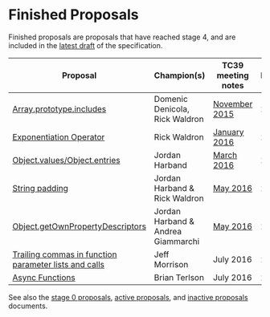 # Finished Proposals

Finished proposals are proposals that have reached stage 4, and are included in the [latest draft](https://tc39.github.io/ecma262/) of the specification.

| Proposal                                                                               | Champion(s)                    | TC39 meeting notes | Expected Publication Year |
|----------------------------------------------------------------------------------------|--------------------------------|--------------------|---------------------------|
| [Array.prototype.includes](https://github.com/tc39/Array.prototype.includes/)          | Domenic Denicola, Rick Waldron | [November 2015](https://github.com/rwaldron/tc39-notes/blob/924122cdc03e9ee2afbe8014193f845bddc6da2d/es7/2015-11/nov-17.md#arrayprototypeincludes) | 2016
| [Exponentiation Operator](https://github.com/rwaldron/exponentiation-operator)         | Rick Waldron                   | [January 2016](https://github.com/rwaldron/tc39-notes/blob/924122cdc03e9ee2afbe8014193f845bddc6da2d/es7/2016-01/2016-01-28.md#5xviii-exponentiation-operator-rw) | 2016
| [Object.values/Object.entries](https://github.com/tc39/proposal-object-values-entries) | Jordan Harband                 | [March 2016](https://github.com/rwaldron/tc39-notes/blob/80d8837eefdb74ec5532c0fd034c51c83e4b8882/es7/2016-03/march-29.md#objectvalues--objectentries) | 2017
| [String padding](https://github.com/tc39/proposal-string-pad-start-end)                | Jordan Harband & Rick Waldron  | [May 2016](https://github.com/rwaldron/tc39-notes/blob/master/es7/2016-05/may-25.md#stringprototypepadstartend-jhd) | 2017
| [Object.getOwnPropertyDescriptors](https://github.com/ljharb/proposal-object-getownpropertydescriptors) | Jordan Harband & Andrea Giammarchi | [May 2016](https://github.com/rwaldron/tc39-notes/blob/master/es7/2016-05/may-25.md#objectgetownpropertydescriptors-jhd) | 2017
| [Trailing commas in function parameter lists and calls](https://github.com/tc39/proposal-trailing-function-commas) | Jeff Morrison | July 2016 | 2017
| [Async Functions](https://github.com/tc39/ecmascript-asyncawait)                       | Brian Terlson                  | July 2016 | 2017

See also the [stage 0 proposals](stage-0-proposals.md), [active proposals](README.md), and [inactive proposals](inactive-proposals.md) documents.
